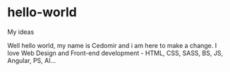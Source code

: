 # hello-world
My ideas


Well hello world,
my name is Cedomir and i am here to make a change.
I love Web Design and Front-end development - HTML, CSS, SASS, BS, JS, Angular, PS, AI...
